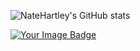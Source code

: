 <!--
[![An image of @natehartley's Holopin badges, which is a link to view their full Holopin profile](https://holopin.me/natehartley)](https://holopin.io/@natehartley)
-->

![NateHartley's GitHub stats](https://github-readme-stats.vercel.app/api?username=natehartley&theme=merko&show_icons=true&rank_icon=github)

<a href="https://tryhackme.com/p/nhartley">
  <img src="https://tryhackme-badges.s3.amazonaws.com/nhartley.png" alt="Your Image Badge" />
</a>

